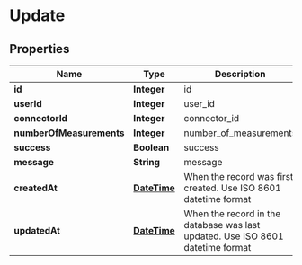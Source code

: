 
# Update

## Properties
Name | Type | Description | Notes
------------ | ------------- | ------------- | -------------
**id** | **Integer** | id |  [optional]
**userId** | **Integer** | user_id | 
**connectorId** | **Integer** | connector_id | 
**numberOfMeasurements** | **Integer** | number_of_measurements | 
**success** | **Boolean** | success | 
**message** | **String** | message | 
**createdAt** | [**DateTime**](DateTime.md) | When the record was first created. Use ISO 8601 datetime format |  [optional]
**updatedAt** | [**DateTime**](DateTime.md) | When the record in the database was last updated. Use ISO 8601 datetime format |  [optional]



